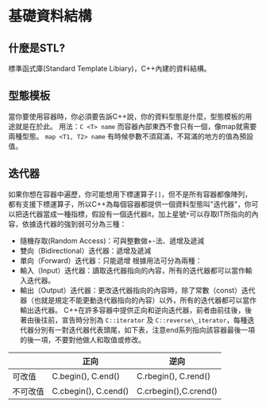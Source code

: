 # 基礎資料結構

## 什麼是STL?

標準函式庫(Standard Template Libiary)，C++內建的資料結構。

## 型態模板

當你要使用容器時，你必須要告訴C++說，你的資料型態是什麼，型態模板的用途就是在於此。
用法：`C <T> name`
而容器內部東西不會只有一個，像map就需要兩種型態。
`map <T1, T2> name`
有時候參數不須寫滿，不寫滿的地方的值為預設值。

## 迭代器

如果你想在容器中遍歷，你可能想用下標運算子`[]`，但不是所有容器都像陣列，都有支援下標運算子，所以C++為每個容器都提供一個資料型態叫"迭代器"，你可以把迭代器當成一種指標，假設有一個迭代器it，加上星號`*`可以存取IT所指向的內容，依據迭代器的強到弱可分為三種：

-   隨機存取(Random Access)：可與整數做+-法、遞增及遞減
-   雙向（Bidirectional）迭代器：遞增及遞減
-   單向（Forward）迭代器：只能遞增
    根據用法可分為兩種：
-   輸入（Input）迭代器：讀取迭代器指向的內容，所有的迭代器都可以當作輸入迭代器。
-   輸出（Output）迭代器：更改迭代器指向的內容時，除了常數（const）迭代器（也就是規定不能更動迭代器指向的內容）以外，所有的迭代器都可以當作輸出迭代器。
    C++在許多容器中提供正向和逆向迭代器，前者由前往後，後著由後往前，宣告時分別為 `C::iterator` 及 `C::reverse\_iterator`，每種迭代器分別有一對迭代器代表頭尾，如下表，注意end系列指向該容器最後一項的後一項，不要對他做人和取值或修改。

|      | 正向                   | 逆向                    |
| ---- | -------------------- | --------------------- |
| 可改值  | C.begin(), C.end()   | C.rbegin(), C.rend()  |
| 不可改值 | C.cbegin(), C.cend() | C.crbegin(),C.crend() |
